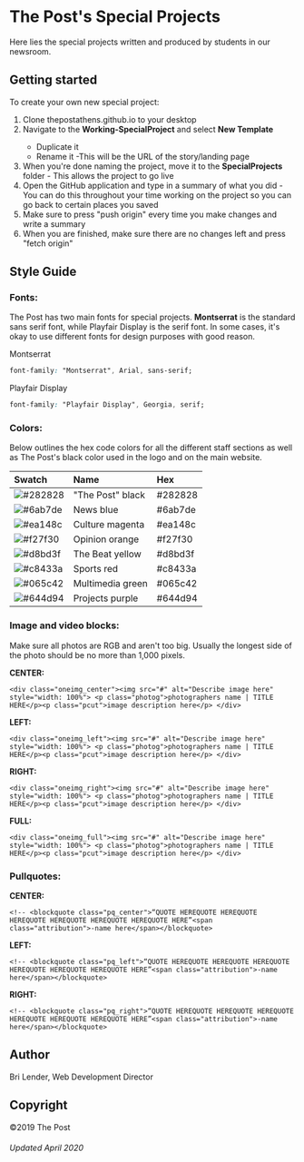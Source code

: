 <html>
   <h1>The Post's Special Projects</h1>
   <p>Here lies the special projects written and produced by students in our newsroom.</p>
   <h2>Getting started</h2>
   <p>To create your own new special project:
   <ol>
      <li>Clone thepostathens.github.io to your desktop </li>
      <li>Navigate to the <strong>Working-SpecialProject</strong> and select <strong>New Template</strong> </li>
      <ul>
         <li>Duplicate it </li>
         <li> Rename it -This will be the URL of the story/landing page </li>
      </ul>
      <li>When you're done naming the project, move it to the <strong>SpecialProjects</strong> folder - This allows the project to go live</li>
      <li>Open the GitHub application and type in a summary of what you did - You can do this throughout your time working on the project so you can go back to certain places you saved</li>
      <li>Make sure to press "push origin" every time you make changes and write a summary</li>
      <li>When you are finished, make sure there are no changes left and press "fetch origin"</li>
   </ol>
   <p>
   <h2>Style Guide</h2>
<h3>Fonts:</h3>
   <p>The Post has two main fonts for special projects. <strong>Montserrat</strong> is the standard sans serif font, while       Playfair Display is the serif font. In some  cases, it's okay to use different fonts for design purposes with good reason.</p>
   
   <p>Montserrat</p>
   
   ```css
font-family: "Montserrat", Arial, sans-serif;
```
   
   <p>Playfair Display</p>
   
   ```css
font-family: "Playfair Display", Georgia, serif;
```

   <h3>Colors:</h3>
<p>Below outlines the hex code colors for all the different staff sections as well as The Post's black color used in the logo and on the main website.</p>

| Swatch | Name | Hex
| :----- | :--- | :-- 
| ![#282828](https://placehold.it/15/282828/000000?text=+) | "The Post" black | #282828
| ![#6ab7de](https://placehold.it/15/6ab7de/000000?text=+) | News blue | #6ab7de
| ![#ea148c](https://placehold.it/15/ea148c/000000?text=+) | Culture magenta | #ea148c
| ![#f27f30](https://placehold.it/15/f27f30/000000?text=+) | Opinion orange | #f27f30
| ![#d8bd3f](https://placehold.it/15/d8bd3f/000000?text=+) | The Beat yellow | #d8bd3f
| ![#c8433a](https://placehold.it/15/c8433a/000000?text=+) | Sports red | #c8433a
| ![#065c42](https://placehold.it/15/065c42/000000?text=+) | Multimedia green | #065c42
| ![#644d94](https://placehold.it/15/644d94/000000?text=+) | Projects purple | #644d94
   
   <h3>Image and video blocks:</h3>
   Make sure all photos are RGB and aren't too big. Usually the longest side of the photo should be no more than 1,000 pixels.
   
   
   <b>CENTER:</b>
   ```
   <div class="oneimg_center"><img src="#" alt="Describe image here" style="width: 100%"> <p class="photog">photographers name | TITLE HERE</p><p class="pcut">image description here</p> </div>
   ```
   
   <b>LEFT:</b>
   ```
   <div class="oneimg_left"><img src="#" alt="Describe image here" style="width: 100%"> <p class="photog">photographers name | TITLE HERE</p><p class="pcut">image description here</p> </div> 
   ```
   
   <b>RIGHT:</b>
   ```
   <div class="oneimg_right"><img src="#" alt="Describe image here" style="width: 100%"> <p class="photog">photographers name | TITLE HERE</p><p class="pcut">image description here</p> </div> 
   ```
    
   <b>FULL:</b>
   ```
<div class="oneimg_full"><img src="#" alt="Describe image here" style="width: 100%"> <p class="photog">photographers name | TITLE HERE</p><p class="pcut">image description here</p> </div>
```

   <h3>Pullquotes:</h3>

  <b>CENTER:</b>
```
<!-- <blockquote class="pq_center">“QUOTE HEREQUOTE HEREQUOTE HEREQUOTE HEREQUOTE HEREQUOTE HEREQUOTE HERE”<span class="attribution">-name here</span></blockquote>
```
   
  <b>LEFT:</b>
   ```
<!-- <blockquote class="pq_left">“QUOTE HEREQUOTE HEREQUOTE HEREQUOTE HEREQUOTE HEREQUOTE HEREQUOTE HERE”<span class="attribution">-name here</span></blockquote>
```
   
  <b>RIGHT:</b>
   ```
   <!-- <blockquote class="pq_right">“QUOTE HEREQUOTE HEREQUOTE HEREQUOTE HEREQUOTE HEREQUOTE HEREQUOTE HERE”<span class="attribution">-name here</span></blockquote>
```
  
   <h2>Author</h2>
   <p>Bri Lender, Web Development Director</p>
   <h2>Copyright</h2>
   <p>©2019 The Post</p>
   <h6>Updated April 2020</h6>
</html>
